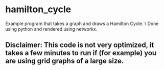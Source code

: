# hamilton_cycle
Example program that takes a graph and draws a Hamilton Cycle. \\
Done using python and rendered using networkx.
## Disclaimer: This code is not very optimized, it takes a few minutes to run if (for example) you are using grid graphs of a large size.
